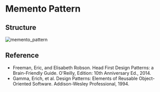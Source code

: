 # Memento Pattern

## Structure
![memento_pattern](https://raw.githubusercontent.com/Code2Bits/Design-Patterns-Java/master/Behavioral%20Patterns/Memento/Images/memento_pattern.png)

## Reference
* Freeman, Eric, and Elisabeth Robson. Head First Design Patterns: a Brain-Friendly Guide. O'Reilly, Edition: 10th Anniversary Ed., 2014.
* Gamma, Erich, et al. Design Patterns: Elements of Reusable Object-Oriented Software. Addison-Wesley Professional, 1994.